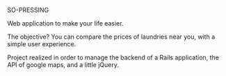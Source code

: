 SO-PRESSING

Web application to make your life easier.

The objective? You can compare the prices of laundries near you, with a simple user experience.

Project realized in order to manage the backend of a Rails application, the API of google maps, and a little jQuery.
